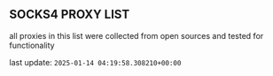## SOCKS4 PROXY LIST

all proxies in this list were collected from open sources and tested for functionality

last update: `2025-01-14 04:19:58.308210+00:00`